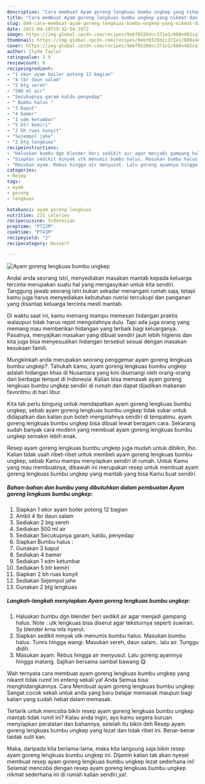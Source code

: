 ```yaml
---
description: "Cara membuat Ayam goreng lengkuas bumbu ungkep yang nikmat dan Mudah Dibuat"
title: "Cara membuat Ayam goreng lengkuas bumbu ungkep yang nikmat dan Mudah Dibuat"
slug: 644-cara-membuat-ayam-goreng-lengkuas-bumbu-ungkep-yang-nikmat-dan-mudah-dibuat
date: 2021-04-10T19:32:54.197Z
image: https://img-global.cpcdn.com/recipes/9ebf0320dcc371e1/680x482cq70/ayam-goreng-lengkuas-bumbu-ungkep-foto-resep-utama.jpg
thumbnail: https://img-global.cpcdn.com/recipes/9ebf0320dcc371e1/680x482cq70/ayam-goreng-lengkuas-bumbu-ungkep-foto-resep-utama.jpg
cover: https://img-global.cpcdn.com/recipes/9ebf0320dcc371e1/680x482cq70/ayam-goreng-lengkuas-bumbu-ungkep-foto-resep-utama.jpg
author: Clyde Taylor
ratingvalue: 3.9
reviewcount: 8
recipeingredient:
- "1 ekor ayam boiler potong 12 bagian"
- "4 lbr daun salam"
- "2 btg sereh"
- "500 ml air"
- "Secukupnya garam kaldu penyedap"
- " Bumbu halus "
- "3 baput"
- "4 bamer"
- "1 sdm ketumbar"
- "5 btr kemiri"
- "2 bh ruas kunyit"
- "Sejempol jahe"
- "2 btg lengkuas"
recipeinstructions:
- "Haluskan bumbu dgn blender beri sedikit air agar menjadi gampang halus. Note : utk lengkuas bisa diserut agar teksturnya seperti suwiran. Sy blender krna mls nyerut."
- "Siapkan sedikit minyak utk menumis bumbu halus. Masukan bumbu halus. Tumis hingga wangi. Masukan sereh, daun salam.. lalu air. Tunggu didih."
- "Masukan ayam. Rebus hingga air menyusut. Lalu goreng ayamnya hingga matang. Sajikan bersama sambal bawang 😋"
categories:
- Resep
tags:
- ayam
- goreng
- lengkuas

katakunci: ayam goreng lengkuas 
nutrition: 231 calories
recipecuisine: Indonesian
preptime: "PT22M"
cooktime: "PT43M"
recipeyield: "2"
recipecategory: Dessert

---
```



![Ayam goreng lengkuas bumbu ungkep](https://img-global.cpcdn.com/recipes/9ebf0320dcc371e1/680x482cq70/ayam-goreng-lengkuas-bumbu-ungkep-foto-resep-utama.jpg)

Andai anda seorang istri, menyediakan masakan mantab kepada keluarga tercinta merupakan suatu hal yang mengasyikan untuk kita sendiri. Tanggung jawab seorang istri bukan sekadar menangani rumah saja, tetapi kamu juga harus menyediakan kebutuhan nutrisi tercukupi dan panganan yang disantap keluarga tercinta mesti mantab.

Di waktu  saat ini, kamu memang mampu memesan hidangan praktis walaupun tidak harus repot mengolahnya dulu. Tapi ada juga orang yang memang mau memberikan hidangan yang terbaik bagi keluarganya. Pasalnya, menyajikan masakan yang dibuat sendiri jauh lebih higienis dan kita juga bisa menyesuaikan hidangan tersebut sesuai dengan masakan kesukaan famili. 



Mungkinkah anda merupakan seorang penggemar ayam goreng lengkuas bumbu ungkep?. Tahukah kamu, ayam goreng lengkuas bumbu ungkep adalah hidangan khas di Nusantara yang kini disenangi oleh orang-orang dari berbagai tempat di Indonesia. Kalian bisa memasak ayam goreng lengkuas bumbu ungkep sendiri di rumah dan dapat dijadikan makanan favoritmu di hari libur.

Kita tak perlu bingung untuk mendapatkan ayam goreng lengkuas bumbu ungkep, sebab ayam goreng lengkuas bumbu ungkep tidak sukar untuk didapatkan dan kalian pun boleh mengolahnya sendiri di tempatmu. ayam goreng lengkuas bumbu ungkep bisa dibuat lewat beragam cara. Sekarang sudah banyak cara modern yang membuat ayam goreng lengkuas bumbu ungkep semakin lebih enak.

Resep ayam goreng lengkuas bumbu ungkep juga mudah untuk dibikin, lho. Kalian tidak usah ribet-ribet untuk membeli ayam goreng lengkuas bumbu ungkep, sebab Kamu mampu menyiapkan sendiri di rumah. Untuk Kamu yang mau membuatnya, dibawah ini merupakan resep untuk membuat ayam goreng lengkuas bumbu ungkep yang mantab yang bisa Kamu buat sendiri.

<!--inarticleads1-->

##### Bahan-bahan dan bumbu yang dibutuhkan dalam pembuatan Ayam goreng lengkuas bumbu ungkep:

1. Siapkan 1 ekor ayam boiler potong 12 bagian
1. Ambil 4 lbr daun salam
1. Sediakan 2 btg sereh
1. Sediakan 500 ml air
1. Sediakan Secukupnya garam, kaldu, penyedap
1. Siapkan  Bumbu halus :
1. Gunakan 3 baput
1. Sediakan 4 bamer
1. Sediakan 1 sdm ketumbar
1. Sediakan 5 btr kemiri
1. Siapkan 2 bh ruas kunyit
1. Sediakan Sejempol jahe
1. Gunakan 2 btg lengkuas




<!--inarticleads2-->

##### Langkah-langkah menyiapkan Ayam goreng lengkuas bumbu ungkep:

1. Haluskan bumbu dgn blender beri sedikit air agar menjadi gampang halus. Note : utk lengkuas bisa diserut agar teksturnya seperti suwiran. Sy blender krna mls nyerut.
1. Siapkan sedikit minyak utk menumis bumbu halus. Masukan bumbu halus. Tumis hingga wangi. Masukan sereh, daun salam.. lalu air. Tunggu didih.
1. Masukan ayam. Rebus hingga air menyusut. Lalu goreng ayamnya hingga matang. Sajikan bersama sambal bawang 😋




Wah ternyata cara membuat ayam goreng lengkuas bumbu ungkep yang nikamt tidak rumit ini enteng sekali ya! Anda Semua bisa menghidangkannya. Cara Membuat ayam goreng lengkuas bumbu ungkep Sangat cocok sekali untuk anda yang baru belajar memasak maupun bagi kalian yang sudah hebat dalam memasak.

Tertarik untuk mencoba bikin resep ayam goreng lengkuas bumbu ungkep mantab tidak rumit ini? Kalau anda ingin, ayo kamu segera buruan menyiapkan peralatan dan bahannya, setelah itu bikin deh Resep ayam goreng lengkuas bumbu ungkep yang lezat dan tidak ribet ini. Benar-benar taidak sulit kan. 

Maka, daripada kita berlama-lama, maka kita langsung saja bikin resep ayam goreng lengkuas bumbu ungkep ini. Dijamin kalian tak akan nyesel membuat resep ayam goreng lengkuas bumbu ungkep lezat sederhana ini! Selamat mencoba dengan resep ayam goreng lengkuas bumbu ungkep nikmat sederhana ini di rumah kalian sendiri,ya!.


